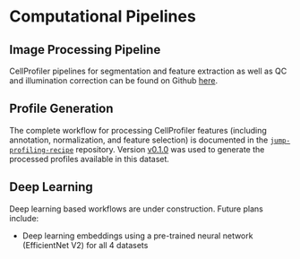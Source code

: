 # Computational Pipelines

## Image Processing Pipeline

CellProfiler pipelines for segmentation and feature extraction as well as QC and illumination correction can be found on Github [here](https://github.com/broadinstitute/imaging-platform-pipelines/tree/master/JUMP_production).

## Profile Generation

The complete workflow for processing CellProfiler features (including annotation, normalization, and feature selection) is documented in the [`jump-profiling-recipe`](https://github.com/broadinstitute/jump-profiling-recipe) repository.
Version [v0.1.0](https://github.com/broadinstitute/jump-profiling-recipe/releases/tag/v0.1.0) was used to generate the processed profiles available in this dataset.

## Deep Learning

Deep learning based workflows are under construction. Future plans include:

- Deep learning embeddings using a pre-trained neural network (EfficientNet V2) for all 4 datasets
